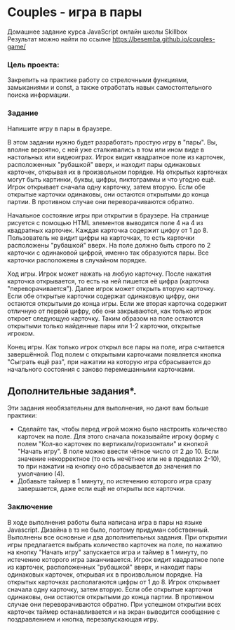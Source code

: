# Couples - игра в пары
Домашнее задание курса JavaScript онлайн школы Skillbox <br>
Результат можно найти по ссылке https://besemba.github.io/couples-game/

### Цель проекта: 
Закрепить на практике работу со стрелочными функциями, замыканиями и const, а также отработать навык самостоятельного поиска информации.

### Задание
Напишите игру в пары в браузере.

В этом задании нужно будет разработать простую игру в "пары". Вы, вполне вероятно, с ней уже сталкивались в том или ином виде в настольных или видеоиграх. Игрок видит квадратное поле из карточек, расположенных "рубашкой" вверх, и находит пары одинаковых карточек, открывая их в произвольном порядке. На открытых карточках могут быть картинки, буквы, цифры, пиктограммы и что угодно ещё. Игрок открывает сначала одну карточку, затем вторую. Если обе открытые карточки одинаковы, они остаются открытыми до конца партии. В противном случае они переворачиваются обратно.

Начальное состояние игры при открытии в браузере. На странице рисуется с помощью HTML элементов выводится поле 4 на 4 из квадратных карточек. Каждая карточка содержит цифру от 1 до 8. Пользователь не видит цифры на карточках, то есть карточки расположены "рубашкой" вверх. На поле должно быть строго по 2 карточки с одинаковой цифрой, именно так образуются пары. Все карточки расположены в случайном порядке.

Ход игры. Игрок может нажать на любую карточку. После нажатия карточка открывается, то есть на ней пишется её цифра (карточка "переворачивается"). Далее игрок может открыть вторую карточку. Если обе открытые карточки содержат одинаковую цифру, они остаются открытыми до конца игры. Если же вторая карточка содержит отличную от первой цифру, обе они закрываются, как только игрок откроет следующую карточку. Таким образом на поле остаются открытыми только найденные пары или 1-2 карточки, открытые игроком.

Конец игры. Как только игрок открыл все пары на поле, игра считается завершённой. Под полем с открытыми карточками появляется кнопка "Сыграть ещё раз", при нажатии на которую игра сбрасывается до начального состояния с заново перемешанными карточками.

## Дополнительные задания*. 
Эти задания необязательны для выполнения, но дают вам больше практики:

- Сделайте так, чтобы перед игрой можно было настроить количество карточек на поле. Для этого сначала показывайте игроку форму с полем "Кол-во карточек по вертикали/горизонтали" и кнопкой "Начать игру". В поле можно ввести чётное число от 2 до 10. Если значение некорректное (то есть нечётное или не в пределах 2-10), то при нажатии на кнопку оно сбрасывается до значения по умолчанию (4).
- Добавьте таймер в 1 минуту, по истечению которого игра сразу завершается, даже если ещё не открыты все карточки.

### Заключение
В ходе выполнения работы была написана игра в пары на языке Javascript. Дизайна в тз не было, поэтому придуман собственный. Выполнены все основные и два дополнительных задания. При открытии игры предлагается выбрать количество карточек на поле, по нажатию на кнопку "Начать игру" запускается игра и таймер в 1 минуту, по истечению которого игра заканчивается. Игрок видит квадратное поле из карточек, расположенных "рубашкой" вверх, и находит пары одинаковых карточек, открывая их в произвольном порядке. На открытых карточках располагаются цифры от 1 до 8. Игрок открывает сначала одну карточку, затем вторую. Если обе открытые карточки одинаковы, они остаются открытыми до конца партии. В противном случае они переворачиваются обратно. При успешном открытии всех карточек таймер останавливается и на экран выводится сообщение с поздравлением и кнопка, перезапускающая игру.
